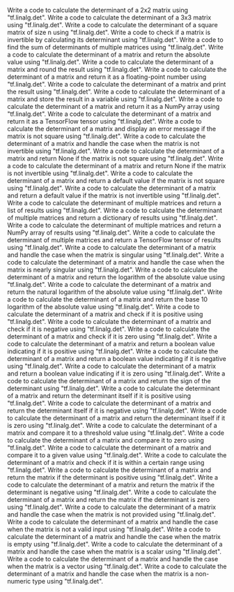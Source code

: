 Write a code to calculate the determinant of a 2x2 matrix using "tf.linalg.det".
Write a code to calculate the determinant of a 3x3 matrix using "tf.linalg.det".
Write a code to calculate the determinant of a square matrix of size n using "tf.linalg.det".
Write a code to check if a matrix is invertible by calculating its determinant using "tf.linalg.det".
Write a code to find the sum of determinants of multiple matrices using "tf.linalg.det".
Write a code to calculate the determinant of a matrix and return the absolute value using "tf.linalg.det".
Write a code to calculate the determinant of a matrix and round the result using "tf.linalg.det".
Write a code to calculate the determinant of a matrix and return it as a floating-point number using "tf.linalg.det".
Write a code to calculate the determinant of a matrix and print the result using "tf.linalg.det".
Write a code to calculate the determinant of a matrix and store the result in a variable using "tf.linalg.det".
Write a code to calculate the determinant of a matrix and return it as a NumPy array using "tf.linalg.det".
Write a code to calculate the determinant of a matrix and return it as a TensorFlow tensor using "tf.linalg.det".
Write a code to calculate the determinant of a matrix and display an error message if the matrix is not square using "tf.linalg.det".
Write a code to calculate the determinant of a matrix and handle the case when the matrix is not invertible using "tf.linalg.det".
Write a code to calculate the determinant of a matrix and return None if the matrix is not square using "tf.linalg.det".
Write a code to calculate the determinant of a matrix and return None if the matrix is not invertible using "tf.linalg.det".
Write a code to calculate the determinant of a matrix and return a default value if the matrix is not square using "tf.linalg.det".
Write a code to calculate the determinant of a matrix and return a default value if the matrix is not invertible using "tf.linalg.det".
Write a code to calculate the determinant of multiple matrices and return a list of results using "tf.linalg.det".
Write a code to calculate the determinant of multiple matrices and return a dictionary of results using "tf.linalg.det".
Write a code to calculate the determinant of multiple matrices and return a NumPy array of results using "tf.linalg.det".
Write a code to calculate the determinant of multiple matrices and return a TensorFlow tensor of results using "tf.linalg.det".
Write a code to calculate the determinant of a matrix and handle the case when the matrix is singular using "tf.linalg.det".
Write a code to calculate the determinant of a matrix and handle the case when the matrix is nearly singular using "tf.linalg.det".
Write a code to calculate the determinant of a matrix and return the logarithm of the absolute value using "tf.linalg.det".
Write a code to calculate the determinant of a matrix and return the natural logarithm of the absolute value using "tf.linalg.det".
Write a code to calculate the determinant of a matrix and return the base 10 logarithm of the absolute value using "tf.linalg.det".
Write a code to calculate the determinant of a matrix and check if it is positive using "tf.linalg.det".
Write a code to calculate the determinant of a matrix and check if it is negative using "tf.linalg.det".
Write a code to calculate the determinant of a matrix and check if it is zero using "tf.linalg.det".
Write a code to calculate the determinant of a matrix and return a boolean value indicating if it is positive using "tf.linalg.det".
Write a code to calculate the determinant of a matrix and return a boolean value indicating if it is negative using "tf.linalg.det".
Write a code to calculate the determinant of a matrix and return a boolean value indicating if it is zero using "tf.linalg.det".
Write a code to calculate the determinant of a matrix and return the sign of the determinant using "tf.linalg.det".
Write a code to calculate the determinant of a matrix and return the determinant itself if it is positive using "tf.linalg.det".
Write a code to calculate the determinant of a matrix and return the determinant itself if it is negative using "tf.linalg.det".
Write a code to calculate the determinant of a matrix and return the determinant itself if it is zero using "tf.linalg.det".
Write a code to calculate the determinant of a matrix and compare it to a threshold value using "tf.linalg.det".
Write a code to calculate the determinant of a matrix and compare it to zero using "tf.linalg.det".
Write a code to calculate the determinant of a matrix and compare it to a given value using "tf.linalg.det".
Write a code to calculate the determinant of a matrix and check if it is within a certain range using "tf.linalg.det".
Write a code to calculate the determinant of a matrix and return the matrix if the determinant is positive using "tf.linalg.det".
Write a code to calculate the determinant of a matrix and return the matrix if the determinant is negative using "tf.linalg.det".
Write a code to calculate the determinant of a matrix and return the matrix if the determinant is zero using "tf.linalg.det".
Write a code to calculate the determinant of a matrix and handle the case when the matrix is not provided using "tf.linalg.det".
Write a code to calculate the determinant of a matrix and handle the case when the matrix is not a valid input using "tf.linalg.det".
Write a code to calculate the determinant of a matrix and handle the case when the matrix is empty using "tf.linalg.det".
Write a code to calculate the determinant of a matrix and handle the case when the matrix is a scalar using "tf.linalg.det".
Write a code to calculate the determinant of a matrix and handle the case when the matrix is a vector using "tf.linalg.det".
Write a code to calculate the determinant of a matrix and handle the case when the matrix is a non-numeric type using "tf.linalg.det".